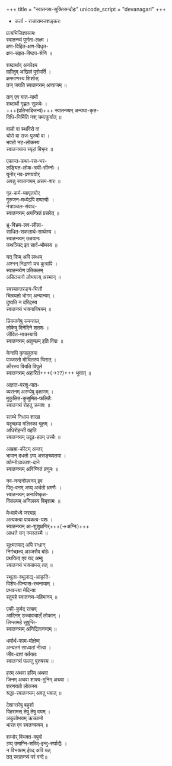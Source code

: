 +++
title = "स्वातन्त्र्य-सूक्तिसन्दोहः"
unicode_script = "devanagari"
+++

- कर्ता - राजारामजशङ्करः


प्रत्यभिजिज्ञासामः  
स्वातन्त्र्यं पूर्णता-लक्ष्म ।  
क्षण-विहित-क्षण-विधृत-  
क्षण-संहृत-विष्टप-श्रेणि ॥

शब्दार्थाव् अनपेक्ष्य  
ग्रहीतुम् अखिलं पुरोवर्ति ।  
क्षममाणस्य शिशोस्  
तज् जयति स्वातन्त्र्यम् अव्याजम् ॥

ताव् एव यात-यामौ  
शब्दार्थौ गृह्णतः सुकवेः ।  
+++(प्रतिभादिजन्यं)+++ स्वातन्त्र्यम् अन्यथा-कृत-  
विधि-निर्मिति नश् चमत्कुर्यात् ॥

बालो वा स्थविरो वा  
चोरो वा राज-पुरुषो वा ।  
भवतो नट-लोकस्य  
स्वातन्त्र्याय स्पृहां बिभृमः ॥

एकान्त-कथा-रस-भर-  
लङ्घित-लोक-त्रयी-सीम्नोः ।  
यूनोर् नव-प्रणययोर्  
अवतु स्वातन्त्र्यम् असम-शरः ॥

गृह-कर्म-व्यापृतयोर्  
गुरुजन-मध्येऽपि दम्पत्योः ।  
नेत्राञ्चल-संवाद-  
स्वातन्त्र्यम् अयन्त्रितं प्रसरेत् ॥

भ्रू-विभ्रम-लव-लीला-  
साधित-सकलार्थ-सार्थस्य ।  
स्वातन्त्र्यम् उन्नयामः  
कथञ्चिद् इव सार्व-भौमस्य ॥

यत् किम् अपि लब्धम्  
अश्नन् निद्राणो यत्र कुत्रापि ।  
स्वातन्त्र्येण प्रतिकलम्  
अकिञ्चनो लोभयत्य् अस्मान् ॥

स्वस्यान्तरङ्ग-भित्तौ  
चित्रयतो भोगम् अन्यान्यम् ।  
दुष्यति न दरिद्रस्य  
स्वातन्त्र्यं भावनाविषयम् ॥

म्रियमाणेषु समन्ताल्  
लोकेषु दिनेदिने शतशः ।  
जीवित-मात्रस्यापि  
स्वातन्त्र्यम् अतुच्छम् इति विद्मः ॥

केनापि कृपालुतया  
पञ्जरतो मोचितस्य चिरात् ।  
कीरस्य वियति विपुले  
स्वातन्त्र्यम् अहारितं+++(→??)+++ भूयात् ॥

अज्ञात-परशु-पात-  
व्यसनम् अरण्येषु वृक्षाणम् ।  
मुकुलित-कुसुमित-फलितैः  
स्वातन्त्र्यं रोहतु क्रमशः ॥

स्तम्भे निधाय शाखा  
यदृच्छया मल्लिका चूतम् ।  
अधिरोहन्ती वहति  
स्वातन्त्र्यम् उदूढ-हठम् उच्चैः ॥

आब्रह्म-कीटम् अन्तर्  
भावान् दधतो ऽप्य् असङ्ख्यतया ।  
व्योम्नोऽवकाश-दाने  
स्वातन्त्र्यम् अविघ्नितं प्रणुमः ॥

नव-नन्दनोपवनम् इव  
पितृ-वनम् अप्य् अर्चतो भ्रमणैः ।  
स्वातन्त्र्यम् अनाविष्कृत-  
विकल्पम् अनिलस्य विमृशामः ॥

मेध्यामेध्ये जरयन्न्  
अत्यक्त्वा पावकत्व-यशः ।  
स्वातन्त्र्यम् आ-शुशुक्षणिर्+++(→अग्निः)+++  
आधत्ते यन् नमस्तस्मै ॥

सूक्ष्मतमाद् अपि रन्ध्रान्  
निर्गच्छत्य् अञ्जसैव बहिः ।  
प्रथयित्व् एव यद् अम्बु  
स्वातन्त्र्यं भावयामस् तत् ॥

स्थूला-स्थूलाद्य्-आकृति-  
विशेष-विन्यास-रचनायाम् ।  
प्रभवन्त्या मेदिन्याः  
स्तुमहे स्वातन्त्र्य-महिमानम् ॥


एकी-कुर्वद् रात्राव्  
आदिनम् उच्चावचाल्ँ लोकान् ।  
लिप्सामहे सुषुप्ति-  
स्वातन्त्र्यम् अनिद्रितानन्दम् ॥

धर्मार्थ-काम-मोक्षेष्व्  
अन्यतमं साध्यतां नीत्वा ।  
जीव-दशां वर्तयतः  
स्वातन्त्र्यं फलतु पुरुषस्य ॥

हरम् अथवा हरिम् अथवा  
जिनम् अथवा शाक्य-मुनिम् अथवा ।  
शरणयतो लोकस्य  
श्रद्धा-स्वातन्त्र्यम् अवतु भवात् ॥

देशान्तरेषु बहुशो  
विहरामस् तेषु तेषु वयम् ।  
अकुतोभयम् ऋच्छामो  
भारत एव स्वतन्त्रत्वम् ॥

शम्भोर् विभक्त-वपुषो  
ऽप्य् उमाग्नि-सरिद्-इन्दु-सर्पाद्यैः ।  
न विभक्तम् ईषद् अपि यत्  
तत् स्वातन्त्र्यं परं वन्दे॥
